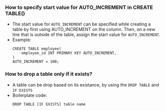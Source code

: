 ### How to specify start value for AUTO_INCREMENT in CREATE TABLE()
* The start value for `AUTO_INCREMENT` can be specified while creating a table by first using AUTO_INCREMENT on the column. Then, on a new line that is outside of the table, assign the start value for `AUTO_INCREMENT`.
* Example: <br>
    ```
    CREATE TABLE employee(
        employee_id INT PRIMARY KEY AUTO_INCREMENT,
    )
    AUTO_INCREMENT = 100;
    ```

### How to drop a table only if it exists?
* A table can be drop based on its existance, by using the `DROP TABLE` and `IF EXISTS`
* Boilerplate code:
   ```
   DROP TABLE [IF EXISTS] table name
   ```